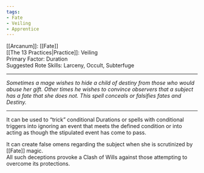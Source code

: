 ```yaml
---
tags:
- Fate
- Veiling
- Apprentice
---
```


[[Arcanum]]: [[Fate]]\
[[The 13 Practices|Practice]]: Veiling\
Primary Factor: Duration\
Suggested Rote Skills: Larceny, Occult, Subterfuge

---

_Sometimes a mage wishes to hide a child of destiny from those who would abuse her gift. Other times he wishes to convince observers that a subject has a fate that she does not. This spell conceals or falsifies fates and Destiny._

---

It can be used to “trick” conditional Durations or spells with conditional triggers into ignoring an event that meets the defined condition or into acting as though the stipulated event has come to pass. 

It can create false omens regarding the subject when she is scrutinized by [[Fate]] magic.\
All such deceptions provoke a Clash of Wills against those attempting to overcome its protections.


